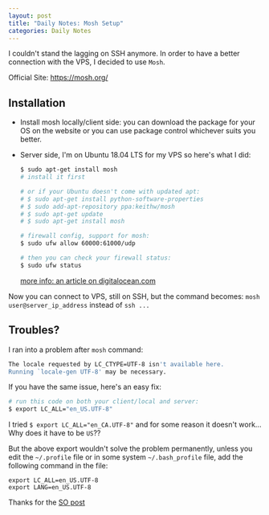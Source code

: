 ```yaml
---
layout: post
title: "Daily Notes: Mosh Setup"
categories: Daily Notes
---
```


I couldn't stand the lagging on SSH anymore. In order to have a better connection with the VPS, I decided to use `Mosh`.

Official Site: https://mosh.org/

## Installation

- Install mosh locally/client side: you can download the package for your OS on the website or you can use package control whichever suits you better.

- Server side, I'm on Ubuntu 18.04 LTS for my VPS so here's what I did:

  ```bash
  $ sudo apt-get install mosh
  # install it first

  # or if your Ubuntu doesn't come with updated apt:
  # $ sudo apt-get install python-software-properties
  # $ sudo add-apt-repository ppa:keithw/mosh
  # $ sudo apt-get update
  # $ sudo apt-get install mosh

  # firewall config, support for mosh:
  $ sudo ufw allow 60000:61000/udp

  # then you can check your firewall status:
  $ sudo ufw status
  ```

  [more info: an article on digitalocean.com](https://www.digitalocean.com/community/tutorials/how-to-install-and-use-mosh-on-a-vps)

Now you can connect to VPS, still on SSH, but the command becomes: `mosh user@server_ip_address` instead of `ssh ...`

## **Troubles?**

I ran into a problem after `mosh` command:

```bash
The locale requested by LC_CTYPE=UTF-8 isn't available here.
Running `locale-gen UTF-8' may be necessary.
```

If you have the same issue, here's an easy fix:

```bash
# run this code on both your client/local and server:
$ export LC_ALL="en_US.UTF-8"
```

I tried `$ export LC_ALL="en_CA.UTF-8"` and for some reason it doesn't work... Why does it have to be `US`??

But the above export wouldn't solve the problem permanently, unless you edit the `~/.profile` file or in some system `~/.bash_profile` file, add the following command in the file:

```
export LC_ALL=en_US.UTF-8
export LANG=en_US.UTF-8
```

Thanks for the [SO post](https://stackoverflow.com/questions/7165108/in-os-x-lion-lang-is-not-set-to-utf-8-how-to-fix-it)
